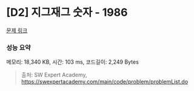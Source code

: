 # [D2] 지그재그 숫자 - 1986 

[문제 링크](https://swexpertacademy.com/main/code/problem/problemDetail.do?contestProbId=AV5PxmBqAe8DFAUq) 

### 성능 요약

메모리: 18,340 KB, 시간: 103 ms, 코드길이: 2,249 Bytes



> 출처: SW Expert Academy, https://swexpertacademy.com/main/code/problem/problemList.do
